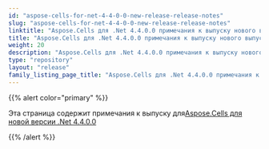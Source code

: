 ```yaml
---
id: "aspose-cells-for-net-4-4-0-0-new-release-release-notes"
slug: "aspose-cells-for-net-4-4-0-0-new-release-release-notes"
linktitle: "Aspose.Cells для .Net 4.4.0.0 примечания к выпуску нового выпуска"
title: "Aspose.Cells для .Net 4.4.0.0 примечания к выпуску нового выпуска"
weight: 20
description: "Aspose.Cells для .Net 4.4.0.0 примечания к выпуску нового выпуска – the latest updates and fixes."
type: "repository"
layout: "release"
family_listing_page_title: "Aspose.Cells для .Net 4.4.0.0 примечания к выпуску нового выпуска"
---
```

{{% alert color="primary" %}} 

 Эта страница содержит примечания к выпуску для[Aspose.Cells для новой версии .Net 4.4.0.0](https://releases.aspose.com/cells/net/new-releases/aspose.cells-for-.net-4.4.0.0-new-release/)

{{% /alert %}}
